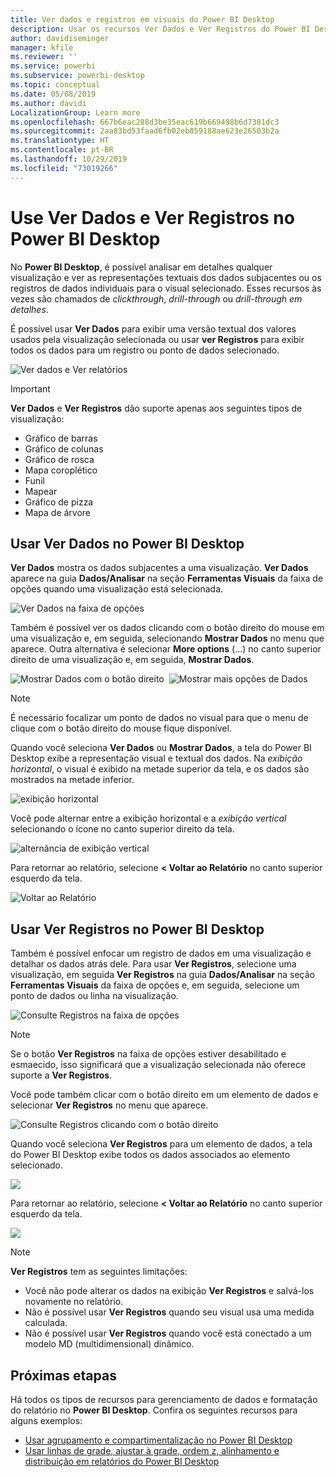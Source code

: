 ```yaml
---
title: Ver dados e registros em visuais do Power BI Desktop
description: Usar os recursos Ver Dados e Ver Registros do Power BI Desktop para analisar os detalhes
author: davidiseminger
manager: kfile
ms.reviewer: ''
ms.service: powerbi
ms.subservice: powerbi-desktop
ms.topic: conceptual
ms.date: 05/08/2019
ms.author: davidi
LocalizationGroup: Learn more
ms.openlocfilehash: 667b6eac288d3be35eac619b669498b6d7381dc3
ms.sourcegitcommit: 2aa83bd53faad6fb02eb059188ae623e26503b2a
ms.translationtype: HT
ms.contentlocale: pt-BR
ms.lasthandoff: 10/29/2019
ms.locfileid: "73019266"
---
```

# <a name="use-see-data-and-see-records-in-power-bi-desktop"></a>Use Ver Dados e Ver Registros no Power BI Desktop
No **Power BI Desktop**, é possível analisar em detalhes qualquer visualização e ver as representações textuais dos dados subjacentes ou os registros de dados individuais para o visual selecionado. Esses recursos às vezes são chamados de *clickthrough*, *drill-through* ou *drill-through em detalhes*.

É possível usar **Ver Dados** para exibir uma versão textual dos valores usados pela visualização selecionada ou usar **ver Registros** para exibir todos os dados para um registro ou ponto de dados selecionado. 

![Ver dados e Ver relatórios](media/desktop-see-data-see-records/see-data-record.png)

>[!IMPORTANT]
>**Ver Dados** e **Ver Registros** dão suporte apenas aos seguintes tipos de visualização:
>  - Gráfico de barras
>  - Gráfico de colunas
>  - Gráfico de rosca
>  - Mapa coroplético
>  - Funil
>  - Mapear
>  - Gráfico de pizza
>  - Mapa de árvore

## <a name="use-see-data-in-power-bi-desktop"></a>Usar Ver Dados no Power BI Desktop

**Ver Dados** mostra os dados subjacentes a uma visualização. **Ver Dados** aparece na guia **Dados/Analisar** na seção **Ferramentas Visuais** da faixa de opções quando uma visualização está selecionada.

![Ver Dados na faixa de opções](media/desktop-see-data-see-records/see-data1.png)

Também é possível ver os dados clicando com o botão direito do mouse em uma visualização e, em seguida, selecionando **Mostrar Dados** no menu que aparece. Outra alternativa é selecionar **More options** (...) no canto superior direito de uma visualização e, em seguida, **Mostrar Dados**.

![Mostrar Dados com o botão direito](media/desktop-see-data-see-records/see-data2.png)&nbsp;&nbsp;![Mostrar mais opções de Dados](media/desktop-see-data-see-records/see-data3.png)

> [!NOTE]
> É necessário focalizar um ponto de dados no visual para que o menu de clique com o botão direito do mouse fique disponível.

Quando você seleciona **Ver Dados** ou **Mostrar Dados**, a tela do Power BI Desktop exibe a representação visual e textual dos dados. Na *exibição horizontal*, o visual é exibido na metade superior da tela, e os dados são mostrados na metade inferior. 

![exibição horizontal](media/desktop-see-data-see-records/see-data4a.png)

Você pode alternar entre a exibição horizontal e a *exibição vertical* selecionando o ícone no canto superior direito da tela.

![alternância de exibição vertical](media/desktop-see-data-see-records/see-data4.png)

Para retornar ao relatório, selecione **< Voltar ao Relatório** no canto superior esquerdo da tela.

![Voltar ao Relatório](media/desktop-see-data-see-records/see-data5.png)

## <a name="use-see-records-in-power-bi-desktop"></a>Usar Ver Registros no Power BI Desktop

Também é possível enfocar um registro de dados em uma visualização e detalhar os dados atrás dele. Para usar **Ver Registros**, selecione uma visualização, em seguida **Ver Registros** na guia **Dados/Analisar** na seção **Ferramentas Visuais** da faixa de opções e, em seguida, selecione um ponto de dados ou linha na visualização. 

![Consulte Registros na faixa de opções](media/desktop-see-data-see-records/see-record1.png)

> [!NOTE]
> Se o botão **Ver Registros** na faixa de opções estiver desabilitado e esmaecido, isso significará que a visualização selecionada não oferece suporte a **Ver Registros**.

Você pode também clicar com o botão direito em um elemento de dados e selecionar **Ver Registros** no menu que aparece.

![Consulte Registros clicando com o botão direito](media/desktop-see-data-see-records/see-record2.png)

Quando você seleciona **Ver Registros** para um elemento de dados, a tela do Power BI Desktop exibe todos os dados associados ao elemento selecionado. 

![](media/desktop-see-data-see-records/see-record3.png)

Para retornar ao relatório, selecione **< Voltar ao Relatório** no canto superior esquerdo da tela.

![](media/desktop-see-data-see-records/see-record4.png)

> [!NOTE]
>**Ver Registros** tem as seguintes limitações:
> - Você não pode alterar os dados na exibição **Ver Registros** e salvá-los novamente no relatório.
> - Não é possível usar **Ver Registros** quando seu visual usa uma medida calculada.
> - Não é possível usar **Ver Registros** quando você está conectado a um modelo MD (multidimensional) dinâmico.

## <a name="next-steps"></a>Próximas etapas
Há todos os tipos de recursos para gerenciamento de dados e formatação do relatório no **Power BI Desktop**. Confira os seguintes recursos para alguns exemplos:

* [Usar agrupamento e compartimentalização no Power BI Desktop](desktop-grouping-and-binning.md)
* [Usar linhas de grade, ajustar à grade, ordem z, alinhamento e distribuição em relatórios do Power BI Desktop](desktop-gridlines-snap-to-grid.md)

